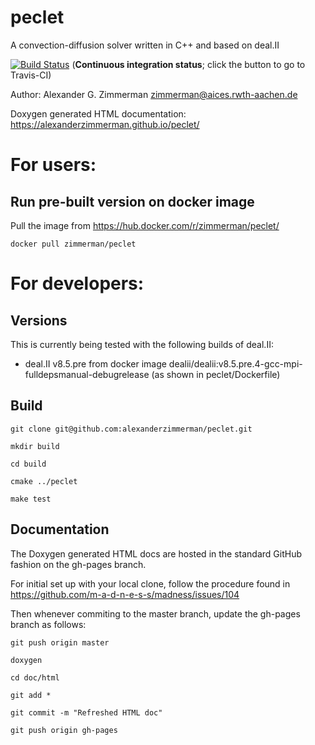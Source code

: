 # peclet
A convection-diffusion solver written in C++ and based on deal.II

[![Build Status](https://travis-ci.org/alexanderzimmerman/nsb-pcm.svg?branch=master)](https://travis-ci.org/alexanderzimmerman/nsb-pcm) (<b>Continuous integration status</b>; click the button to go to Travis-CI)

Author: Alexander G. Zimmerman <zimmerman@aices.rwth-aachen.de>

Doxygen generated HTML documentation: https://alexanderzimmerman.github.io/peclet/

# For users:
## Run pre-built version on docker image

Pull the image from https://hub.docker.com/r/zimmerman/peclet/

    docker pull zimmerman/peclet

# For developers:
## Versions

This is currently being tested with the following builds of deal.II:
- deal.II v8.5.pre from docker image dealii/dealii:v8.5.pre.4-gcc-mpi-fulldepsmanual-debugrelease (as shown in peclet/Dockerfile)

## Build

    git clone git@github.com:alexanderzimmerman/peclet.git

    mkdir build

    cd build

    cmake ../peclet

    make test
    
## Documentation
The Doxygen generated HTML docs are hosted in the standard GitHub fashion on the gh-pages branch.

For initial set up with your local clone, follow the procedure found in https://github.com/m-a-d-n-e-s-s/madness/issues/104

Then whenever commiting to the master branch, update the gh-pages branch as follows:

    git push origin master

    doxygen

    cd doc/html

    git add *

    git commit -m "Refreshed HTML doc"

    git push origin gh-pages
